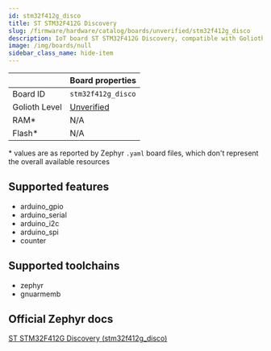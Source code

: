 ```yaml
---
id: stm32f412g_disco
title: ST STM32F412G Discovery
slug: /firmware/hardware/catalog/boards/unverified/stm32f412g_disco
description: IoT board ST STM32F412G Discovery, compatible with Golioth at unverified level.
image: /img/boards/null
sidebar_class_name: hide-item
---
```


[//]: # (This is an auto-generated file, do not edit! Changes to it will be lost upon re-generation)



|                | Board properties     |
| -------------  | -------------------- |
| Board ID       | `stm32f412g_disco` |
| Golioth Level  | [Unverified](/firmware/hardware#unverified-boards) |
| RAM*           | N/A |
| Flash*         | N/A |

\* values are as reported by Zephyr `.yaml` board files, which don't represent the overall available resources



## Supported features

* arduino_gpio
* arduino_serial
* arduino_i2c
* arduino_spi
* counter

## Supported toolchains

* zephyr
* gnuarmemb

## Official Zephyr docs

[ST STM32F412G Discovery (stm32f412g_disco)](https://docs.zephyrproject.org/latest/boards/st/stm32f412g_disco/doc/index.html)
